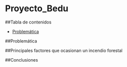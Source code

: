 # Proyecto_Bedu


##Tabla de contenidos
- [Problemática](#problemática)

##Problemática


##Principales factores que ocasionan un incendio forestal

##Conclusiones

